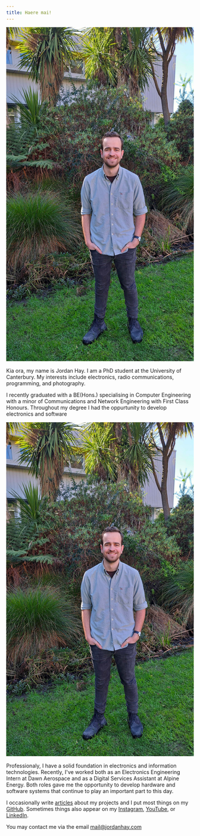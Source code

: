 ```yaml
---
title: Haere mai!
---
```


<link rel="stylesheet" type="text/css" href="css/index.css" />
<link rel="stylesheet" type="text/css" href="css/bee.css" />

<!-- <section id="pepeha">
    <p>I tipu ake ahau ki te tāwharau o Tarahaoa</p>
    <p>Ko Waitaki te awa</p>
    <p>Nō Te Tihi-o-Maru ahau</p>
    <p>Kei Ōtautahi ahau e noho ana</p>
    <p>Ko Waitaha te Whare Wānanga</p>
    <p>Ko Hay te whanau</p>
    <p>Ko Jordan tōku ingoa</p>
    <p>No reira, tēnā koutou, tēnā koutou, tēnā koutou katoa</p>
</section> -->

<img src="img/jordan.jpg" id="aside-profile" alt="Jordan stood in front of ECE wing at UC." />

<section id="introduction">
    <p>
        Kia ora, my name is Jordan Hay. I am a PhD student at the University of Canterbury. My 
        interests include electronics, radio communications, programming, and photography.
    </p>
    <p>
        I recently graduated with a BE(Hons.) specialising in Computer Engineering with a minor of 
        Communications and Network Engineering with First Class Honours. Throughout my degree I had
        the oppurtunity to develop electronics and software 
    </p>
    <img src="img/jordan.jpg" id="inline-profile" alt="Jordan stood in front of ECE wing at UC." />
    <p>
        Professionaly, I have a solid foundation in electronics and information technologies. 
        Recently, I've worked both as an Electronics Engineering Intern at Dawn Aerospace and as a 
        Digital Services Assistant at Alpine Energy. Both roles gave me the opportunity to develop
        hardware and software systems that continue to play an important part to this day.
    </p>
    <p>
        I occasionally write <a href="/articles">articles</a> about my projects and I put most 
        things on my <a href="https://github.com/JHay0112" target="_blank">GitHub</a>. Sometimes 
        things also appear on my 
        <a href="https://www.instagram.com/jordanhayphotos/" target="_blank">Instagram</a>,
        <a href="https://www.youtube.com/channel/UCGUPz4yMrsQyk95Z8ZwtMog" target="_blank">YouTube</a>,
        or <a href="https://www.linkedin.com/in/JHay0112/" target="_blank">LinkedIn</a>.
    </p>
    <p>
        You may contact me via the email <a href="mailto:mail@jordanhay.com">mail@jordanhay.com</a>
    </p>
</section>

<script src="js/bee.js"></script>
